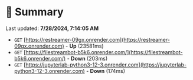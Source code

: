 # 📖 Summary
Last updated: **7/28/2024, 7:14:05 AM**

- `GET` [https://restreamer-09gx.onrender.com](https://restreamer-09gx.onrender.com) - **Up** (23581ms)
- `GET` [https://filestreambot-b5k6.onrender.com/](https://filestreambot-b5k6.onrender.com/) - **Down** (203ms)
- `GET` [https://jupyterlab-python3-12-3.onrender.com](https://jupyterlab-python3-12-3.onrender.com) - **Down** (174ms)

